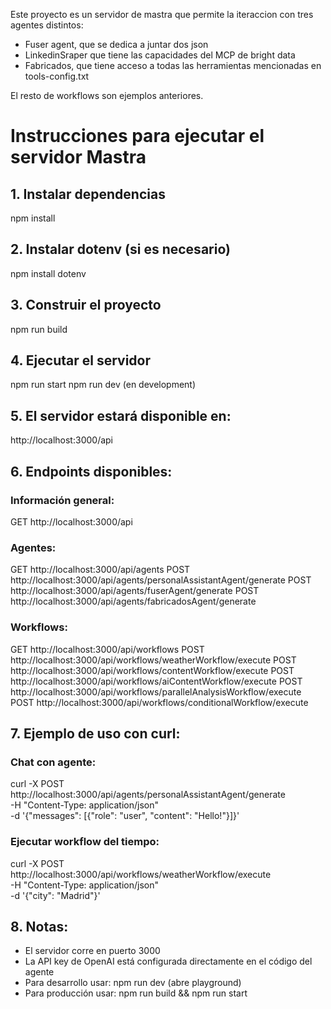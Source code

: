 Este proyecto es un servidor de mastra que permite la iteraccion con tres agentes distintos:
- Fuser agent, que se dedica a juntar dos json
- LinkedinSraper que tiene las capacidades del MCP de bright data
- Fabricados, que tiene acceso a todas las herramientas mencionadas en tools-config.txt

El resto de workflows son ejemplos anteriores. 

# Instrucciones para ejecutar el servidor Mastra

## 1. Instalar dependencias
npm install

## 2. Instalar dotenv (si es necesario)
npm install dotenv

## 3. Construir el proyecto
npm run build

## 4. Ejecutar el servidor
npm run start
npm run dev (en development)

## 5. El servidor estará disponible en:
http://localhost:3000/api

## 6. Endpoints disponibles:

### Información general:
GET http://localhost:3000/api

### Agentes:
GET http://localhost:3000/api/agents
POST http://localhost:3000/api/agents/personalAssistantAgent/generate
POST http://localhost:3000/api/agents/fuserAgent/generate
POST http://localhost:3000/api/agents/fabricadosAgent/generate

### Workflows:
GET http://localhost:3000/api/workflows
POST http://localhost:3000/api/workflows/weatherWorkflow/execute
POST http://localhost:3000/api/workflows/contentWorkflow/execute
POST http://localhost:3000/api/workflows/aiContentWorkflow/execute
POST http://localhost:3000/api/workflows/parallelAnalysisWorkflow/execute
POST http://localhost:3000/api/workflows/conditionalWorkflow/execute

## 7. Ejemplo de uso con curl:

### Chat con agente:
curl -X POST http://localhost:3000/api/agents/personalAssistantAgent/generate \
  -H "Content-Type: application/json" \
  -d '{"messages": [{"role": "user", "content": "Hello!"}]}'

### Ejecutar workflow del tiempo:
curl -X POST http://localhost:3000/api/workflows/weatherWorkflow/execute \
  -H "Content-Type: application/json" \
  -d '{"city": "Madrid"}'

## 8. Notas:
- El servidor corre en puerto 3000
- La API key de OpenAI está configurada directamente en el código del agente
- Para desarrollo usar: npm run dev (abre playground)
- Para producción usar: npm run build && npm run start
